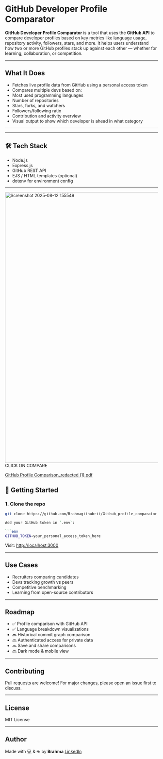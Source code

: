 #  GitHub Developer Profile Comparator

**GitHub Developer Profile Comparator** is a tool that uses the **GitHub API** to compare developer profiles based on key metrics like language usage, repository activity, followers, stars, and more. It helps users understand how two or more GitHub profiles stack up against each other — whether for learning, collaboration, or competition.

---

##  What It Does

-  Fetches live profile data from GitHub using a personal access token
-  Compares multiple devs based on:
  - Most used programming languages
  - Number of repositories
  - Stars, forks, and watchers
  - Followers/following ratio
  - Contribution and activity overview
-  Visual output to show which developer is ahead in what category

---


---

## 🛠️ Tech Stack

- Node.js
- Express.js
- GitHub REST API
- EJS / HTML templates (optional)
- dotenv for environment config

---

<img width="1906" height="892" alt="Screenshot 2025-08-12 155549" src="https://github.com/user-attachments/assets/d7c7e4bf-3f9d-4ed6-982a-dc810967224e" />
CLICK ON COMPARE 

[GitHub Profile Comparison_redacted (1).pdf](https://github.com/user-attachments/files/21734589/GitHub.Profile.Comparison_redacted.1.pdf)


## 🚀 Getting Started

### 1. Clone the repo
```bash
git clone https://github.com/Brahmagithubrit/Github_profile_comparator

Add your GitHub token in `.env`:

```env
GITHUB_TOKEN=your_personal_access_token_here
```







Visit: [http://localhost:3000](http://localhost:3000)

---

##  Use Cases

* Recruiters comparing candidates
* Devs tracking growth vs peers
* Competitive benchmarking
* Learning from open-source contributors

---

##  Roadmap

* ✅ Profile comparison with GitHub API
* ✅ Language breakdown visualizations
* 🔜 Historical commit graph comparison
* 🔜 Authenticated access for private data
* 🔜 Save and share comparisons
* 🔜 Dark mode & mobile view

---

##  Contributing

Pull requests are welcome! For major changes, please open an issue first to discuss.

---

##  License

MIT License

---

##  Author

Made with 💻 & ☕ by **Brahma**
[LinkedIn](https://www.linkedin.com/in/brahmananda-tosh-770995266/) 




